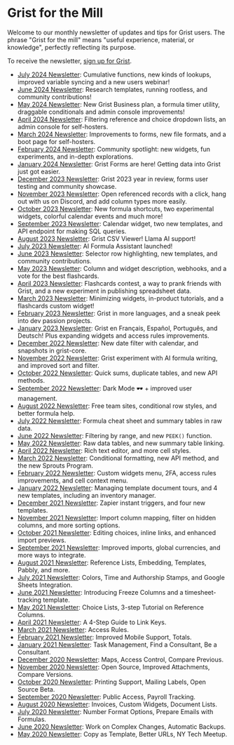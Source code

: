 # Grist for the Mill

Welcome to our monthly newsletter of updates and tips for Grist users. The phrase "Grist for the
mill" means "useful experience, material, or knowledge", perfectly reflecting its purpose.

To receive the newsletter, [sign up for Grist](https://docs.getgrist.com/signup).

- [July 2024 Newsletter](newsletters/2024-07.md): Cumulative functions, new kinds of lookups, improved variable syncing and a new users webinar!
- [June 2024 Newsletter](newsletters/2024-06.md): Research templates, running rootless, and community contributions! 
- [May 2024 Newsletter](newsletters/2024-05.md): New Grist Business plan, a formula timer utility, draggable conditionals and admin console improvements!
- [April 2024 Newsletter](newsletters/2024-04.md): Filtering reference and choice dropdown lists, an admin console for self-hosters.
- [March 2024 Newsletter](newsletters/2024-03.md): Improvements to forms, new file formats, and a boot page for self-hosters.
- [February 2024 Newsletter](newsletters/2024-02.md): Community spotlight: new widgets, fun experiments, and in-depth explorations.
- [January 2024 Newsletter](newsletters/2024-01.md): Grist Forms are here! Getting data into Grist just got easier.
- [December 2023 Newsletter](newsletters/2023-12.md): Grist 2023 year in review, forms user testing and community showcase.
- [November 2023 Newsletter](newsletters/2023-11.md): Open referenced records with a click, hang out with us on Discord, and add column types more easily.
- [October 2023 Newsletter](newsletters/2023-10.md): New formula shortcuts, two experimental widgets, colorful calendar events and much more!
- [September 2023 Newsletter](newsletters/2023-09.md): Calendar widget, two new templates, and API endpoint for making SQL queries.
- [August 2023 Newsletter](newsletters/2023-08.md): Grist CSV Viewer! Llama AI support!
- [July 2023 Newsletter](newsletters/2023-07.md): AI Formula Assistant launched!
- [June 2023 Newsletter](newsletters/2023-06.md): Selector row highlighting, new templates, and community contributions.
- [May 2023 Newsletter](newsletters/2023-05.md): Column and widget description, webhooks, and a vote for the best flashcards.
- [April 2023 Newsletter](newsletters/2023-04.md): Flashcards contest, a way to prank friends with Grist, and a new experiment in publishing spreadsheet data.
- [March 2023 Newsletter](newsletters/2023-03.md): Minimizing widgets, in-product tutorials, and a flashcards custom widget!
- [February 2023 Newsletter](newsletters/2023-02.md): Grist in more languages, and a sneak peek into dev passion projects.
- [January 2023 Newsletter](newsletters/2023-01.md): Grist en Français, Español, Português, and Deutsch! Plus expanding widgets and access rules improvements.
- [December 2022 Newsletter](newsletters/2022-12.md): New date filter with calendar, and snapshots in grist-core.
- [November 2022 Newsletter](newsletters/2022-11.md): Grist experiment with AI formula writing, and improved sort and filter.
- [October 2022 Newsletter](newsletters/2022-10.md): Quick sums, duplicate tables, and new API methods.
- [September 2022 Newsletter](newsletters/2022-09.md): Dark Mode 🕶 + improved user management.
- [August 2022 Newsletter](newsletters/2022-08.md): Free team sites, conditional row styles, and better formula help.
- [July 2022 Newsletter](newsletters/2022-07.md): Formula cheat sheet and summary tables in raw data.
- [June 2022 Newsletter](newsletters/2022-06.md): Filtering by range, and new `PEEK()` function.
- [May 2022 Newsletter](newsletters/2022-05.md): Raw data tables, and new summary table linking.
- [April 2022 Newsletter](newsletters/2022-04.md): Rich text editor, and more cell styles.
- [March 2022 Newsletter](newsletters/2022-03.md): Conditional formatting, new API method, and the new Sprouts Program.
- [February 2022 Newsletter](newsletters/2022-02.md): Custom widgets menu, 2FA, access rules improvements, and cell context menu.
- [January 2022 Newsletter](newsletters/2022-01.md): Managing template document tours, and 4 new templates, including an inventory manager.
- [December 2021 Newsletter](newsletters/2021-12.md): Zapier instant triggers, and four new templates.
- [November 2021 Newsletter](newsletters/2021-11.md): Import column mapping, filter on hidden columns, and more sorting options.
- [October 2021 Newsletter](newsletters/2021-10.md): Editing choices, inline links, and enhanced import previews.
- [September 2021 Newsletter](newsletters/2021-09.md): Improved imports, global currencies, and more ways to integrate.
- [August 2021 Newsletter](newsletters/2021-08.md): Reference Lists, Embedding, Templates, Pabbly, and more.
- [July 2021 Newsletter](newsletters/2021-07.md): Colors, Time and Authorship Stamps, and Google Sheets Integration.
- [June 2021 Newsletter](newsletters/2021-06.md): Introducing Freeze Columns and a timesheet-tracking template.
- [May 2021 Newsletter](newsletters/2021-05.md): Choice Lists, 3-step Tutorial on Reference Columns.
- [April 2021 Newsletter](newsletters/2021-04.md): A 4-Step Guide to Link Keys.
- [March 2021 Newsletter](newsletters/2021-03.md): Access Rules.
- [February 2021 Newsletter](newsletters/2021-02.md): Improved Mobile Support, Totals.
- [January 2021 Newsletter](newsletters/2021-01.md): Task Management, Find a Consultant, Be a Consultant.
- [December 2020 Newsletter](newsletters/2020-12.md): Maps, Access Control, Compare Previous.
- [November 2020 Newsletter](newsletters/2020-11.md): Open Source, Improved Attachments, Compare Versions.
- [October 2020 Newsletter](newsletters/2020-10.md): Printing Support, Mailing Labels, Open Source Beta.
- [September 2020 Newsletter](newsletters/2020-09.md): Public Access, Payroll Tracking.
- [August 2020 Newsletter](newsletters/2020-08.md): Invoices, Custom Widgets, Document Lists.
- [July 2020 Newsletter](newsletters/2020-07.md): Number Format Options, Prepare Emails with Formulas.
- [June 2020 Newsletter](newsletters/2020-06.md): Work on Complex Changes, Automatic Backups.
- [May 2020 Newsletter](newsletters/2020-05.md): Copy as Template, Better URLs, NY Tech Meetup.
